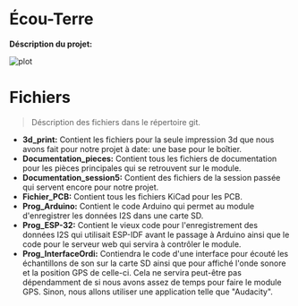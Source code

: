 # Écou-Terre
**Déscription du projet:** 

![plot](./Ecou-Terre/Documentation_sessionn5/SchémaSynoptiqueDT_V2.png)


# Fichiers
> Déscription des fichiers dans le répertoire git.
- **3d_print:** Contient les fichiers pour la seule impression 3d que nous avons fait pour notre projet à date: une base pour le boîtier.
- **Documentation_pieces:** Contient tous les fichiers de documentation pour les pièces principales qui se retrouvent sur le module.
- **Documentation_session5:** Contient des fichiers de la session passée qui servent encore pour notre projet.
- **Fichier_PCB:** Contient tous les fichiers KiCad pour les PCB.
- **Prog_Arduino:** Contient le code Arduino qui permet au module d'enregistrer les données I2S dans une carte SD.
- **Prog_ESP-32:** Contient le vieux code pour l'enregistrement des données I2S qui utilisait ESP-IDF avant le passage à Arduino ainsi que le code pour le serveur web qui servira à contrôler le module.
- **Prog_InterfaceOrdi:** Contiendra le code d'une interface pour écouté les échantillons de son sur la carte SD ainsi que pour affiché l'onde sonore et la position GPS de celle-ci. Cela ne servira peut-être pas dépendamment de si nous avons assez de temps pour faire le module GPS. Sinon, nous allons utiliser une application telle que "Audacity".


